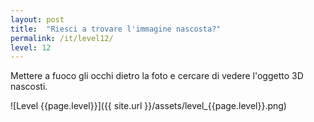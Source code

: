 ```yaml
---
layout: post
title:  "Riesci a trovare l'immagine nascosta?"
permalink: /it/level12/
level: 12
---
```

Mettere a fuoco gli occhi dietro la foto e cercare di vedere l'oggetto 3D nascosti.

![Level {{page.level}}]({{ site.url }}/assets/level_{{page.level}}.png)